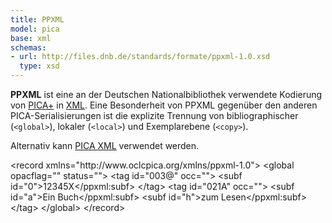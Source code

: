 ```yaml
---
title: PPXML
model: pica
base: xml
schemas:
- url: http://files.dnb.de/standards/formate/ppxml-1.0.xsd
  type: xsd
---
```


**PPXML** ist eine an der Deutschen Nationalbibliothek verwendete Kodierung von [PICA+](../pica) in [XML](../xml). Eine Besonderheit von PPXML gegenüber den anderen PICA-Serialisierungen ist die explizite Trennung von bibliographischer (`<global>`), lokaler (`<local>`) und Exemplarebene (`<copy>`).

Alternativ kann [PICA XML](xml) verwendet werden.

<example highlight="xml">
  &lt;record xmlns="http://www.oclcpica.org/xmlns/ppxml-1.0">
    &lt;global opacflag="" status="">
      &lt;tag id="003@" occ="">
        &lt;subf id="0">12345X&lt;/ppxml:subf>
      &lt;/tag>
      &lt;tag id="021A" occ="">
        &lt;subf id="a">Ein Buch&lt;/ppxml:subf>
        &lt;subf id="h">zum Lesen&lt;/ppxml:subf>
      &lt;/tag>
    &lt;/global>
  &lt;/record>
</example>

